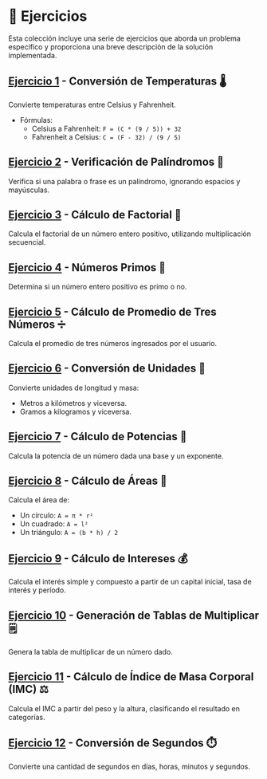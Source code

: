 # 📘 Ejercicios

Esta colección incluye una serie de ejercicios que aborda un problema específico y proporciona una breve descripción de la solución implementada.

## [Ejercicio 1](Ejercicio1.java) - Conversión de Temperaturas 🌡️
Convierte temperaturas entre Celsius y Fahrenheit.
- Fórmulas:
  - Celsius a Fahrenheit: `F = (C * (9 / 5)) + 32`
  - Fahrenheit a Celsius: `C = (F - 32) / (9 / 5)`

## [Ejercicio 2](Ejercicio2.java) - Verificación de Palíndromos 🔄
Verifica si una palabra o frase es un palíndromo, ignorando espacios y mayúsculas.

## [Ejercicio 3](Ejercicio3.java) - Cálculo de Factorial 🔢
Calcula el factorial de un número entero positivo, utilizando multiplicación secuencial.

## [Ejercicio 4](Ejercicio4.java) - Números Primos 🧮
Determina si un número entero positivo es primo o no.

## [Ejercicio 5](Ejercicio5.java) - Cálculo de Promedio de Tres Números ➗
Calcula el promedio de tres números ingresados por el usuario.

## [Ejercicio 6](Ejercicio6.java) - Conversión de Unidades 📏
Convierte unidades de longitud y masa:
- Metros a kilómetros y viceversa.
- Gramos a kilogramos y viceversa.

## [Ejercicio 7](Ejercicio7.java) - Cálculo de Potencias 📐
Calcula la potencia de un número dada una base y un exponente.

## [Ejercicio 8](Ejercicio8.java) - Cálculo de Áreas 📏
Calcula el área de:
- Un círculo: `A = π * r²`
- Un cuadrado: `A = l²`
- Un triángulo: `A = (b * h) / 2`

## [Ejercicio 9](Ejercicio9.java) - Cálculo de Intereses 💰
Calcula el interés simple y compuesto a partir de un capital inicial, tasa de interés y período.

## [Ejercicio 10](Ejercicio10.java) - Generación de Tablas de Multiplicar 🗒️
Genera la tabla de multiplicar de un número dado.

## [Ejercicio 11](Ejercicio11.java) - Cálculo de Índice de Masa Corporal (IMC) ⚖️
Calcula el IMC a partir del peso y la altura, clasificando el resultado en categorías.

## [Ejercicio 12](Ejercicio12.java) - Conversión de Segundos ⏱️
Convierte una cantidad de segundos en días, horas, minutos y segundos.